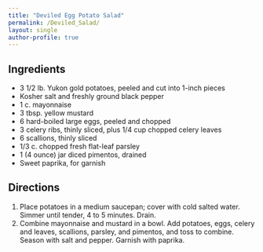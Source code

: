 ```yaml
---
title: "Deviled Egg Potato Salad"
permalink: /Deviled_Salad/
layout: single
author-profile: true
---
```


## Ingredients
- 3 1/2 lb. Yukon gold potatoes, peeled and cut into 1-inch pieces
- Kosher salt and freshly ground black pepper
- 1 c. mayonnaise
- 3 tbsp. yellow mustard
- 6 hard-boiled large eggs, peeled and chopped
- 3 celery ribs, thinly sliced, plus 1/4 cup chopped celery leaves
- 6 scallions, thinly sliced
- 1/3 c. chopped fresh flat-leaf parsley
- 1 (4 ounce) jar diced pimentos, drained
- Sweet paprika, for garnish

 
## Directions
1. Place potatoes in a medium saucepan; cover with cold salted water. Simmer until tender, 4 to 5 minutes. Drain.
2. Combine mayonnaise and mustard in a bowl. Add potatoes, eggs, celery and leaves, scallions, parsley, and pimentos, and toss to combine. Season with salt and pepper. Garnish with paprika.
